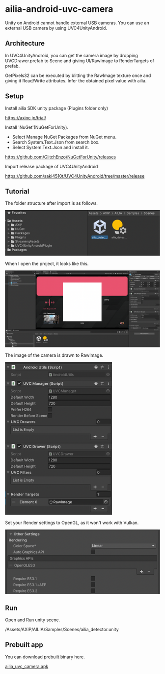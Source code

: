 # ailia-android-uvc-camera

Unity on Android cannot handle external USB cameras. You can use an external USB camera by using UVC4UnityAndroid.

## Architecture

In UVC4UnityAndroid, you can get the camera image by dropping UVCDrawer.prefab to Scene and giving UI/RawImage to RenderTargets of prefab.

GetPixels32 can be executed by blitting the RawImage texture once and giving it Read/Write attributes. Infer the obtained pixel value with ailia.

## Setup

Install ailia SDK unity package (Plugins folder only)

https://axinc.jp/trial/

Install 'NuGet'(NuGetForUnity).
- Select Manage NuGet Packages from NuGet menu.
- Search System.Text.Json from search box.
- Select System.Text.Json and install it.

https://github.com/GlitchEnzo/NuGetForUnity/releases

Import release package of UVC4UnityAndroid

https://github.com/saki4510t/UVC4UnityAndroid/tree/master/release

## Tutorial

The folder structure after import is as follows.

![Tutorial/folder.png](Tutorial/folder.png)

When I open the project, it looks like this.

![Tutorial/project.png](Tutorial/project.png)

The image of the camera is drawn to RawImage.

![Tutorial/rawimage.png](Tutorial/rawimage.png)

Set your Render settings to OpenGL, as it won't work with Vulkan.

![Tutorial/render.png](Tutorial/render.png)

## Run

Open and Run unity scene.

/Assets/AXIP/AILIA/Samples/Scenes/ailia_detector.unity


## Prebuilt app

You can download prebuilt binary here.

[ailia_uvc_camera.apk](Release/ailia_uvc_camera.apk)
